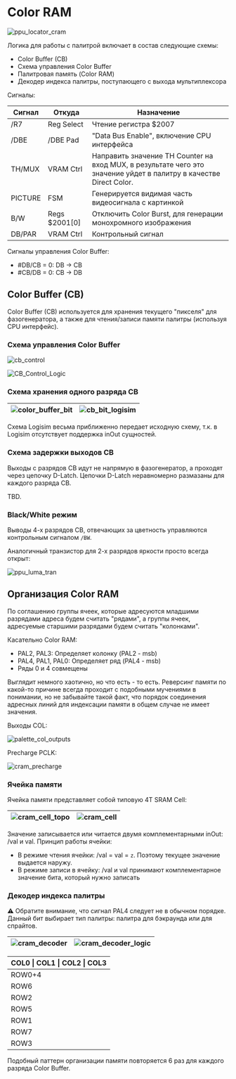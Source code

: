 # Color RAM

![ppu_locator_cram](/BreakingNESWiki/imgstore/ppu/ppu_locator_cram.jpg)

Логика для работы с палитрой включает в состав следующие схемы:
- Color Buffer (CB)
- Схема управления Color Buffer
- Палитровая память (Color RAM)
- Декодер индекса палитры, поступающего с выхода мультиплексора

Сигналы:

|Сигнал|Откуда|Назначение|
|---|---|---|
|/R7|Reg Select|Чтение регистра $2007|
|/DBE|/DBE Pad|"Data Bus Enable", включение CPU интерфейса|
|TH/MUX|VRAM Ctrl|Направить значение TH Counter на вход MUX, в результате чего это значение уйдет в палитру в качестве Direct Color.|
|PICTURE|FSM|Генерируется видимая часть видеосигнала с картинкой|
|B/W|Regs $2001\[0\]|Отключить Color Burst, для генерации монохромного изображения|
|DB/PAR|VRAM Ctrl|Контрольный сигнал|

Сигналы управления Color Buffer:
- #DB/CB = 0: DB -> CB
- #CB/DB = 0: CB -> DB

## Color Buffer (CB)

Color Buffer (CB) используется для хранения текущего "пикселя" для фазогенератора, а также для чтения/записи памяти палитры (используя CPU интерфейс).

### Схема управления Color Buffer

![cb_control](/BreakingNESWiki/imgstore/ppu/cb_control.jpg)

![CB_Control_Logic](/BreakingNESWiki/imgstore/ppu/CB_Control_Logic.jpg)

### Схема хранения одного разряда CB

|![color_buffer_bit](/BreakingNESWiki/imgstore/ppu/color_buffer_bit.jpg)|![cb_bit_logisim](/BreakingNESWiki/imgstore/ppu/cb_bit_logisim.jpg)|
|---|---|

Схема Logisim весьма приближенно передает исходную схему, т.к. в Logisim отсутствует поддержка inOut сущностей.

### Схема задержки выходов CB

Выходы с разрядов CB идут не напрямую в фазогенератор, а проходят через цепочку D-Latch. Цепочки D-Latch неравномерно размазаны для каждого разряда CB.

TBD.

### Black/White режим

Выводы 4-х разрядов CB, отвечающих за цветность управляются контрольным сигналом `/BW`.

Аналогичный транзистор для 2-х разрядов яркости просто всегда открыт:

![ppu_luma_tran](/BreakingNESWiki/imgstore/ppu/ppu_luma_tran.jpg)

## Организация Color RAM

По соглашению группы ячеек, которые адресуются младшими разрядами адреса будем считать "рядами", а группы ячеек, адресуемые старшими разрядами будем считать "колонками".

Касательно Color RAM:
- PAL2, PAL3: Определяет колонку (PAL2 - msb)
- PAL4, PAL1, PAL0: Определяет ряд (PAL4 - msb)
- Ряды 0 и 4 совмещены

Выглядит немного хаотично, но что есть - то есть. Реверсинг памяти по какой-то причине всегда проходит с подобными мучениями в понимании, но не забывайте такой факт, что порядок соединения адресных линий для индексации памяти в общем случае не имеет значения.

Выходы COL:

![palette_col_outputs](/BreakingNESWiki/imgstore/ppu/palette_col_outputs.jpg)

Precharge PCLK:

![cram_precharge](/BreakingNESWiki/imgstore/ppu/cram_precharge.jpg)

### Ячейка памяти

Ячейка памяти представляет собой типовую 4T SRAM Cell:

|![cram_cell_topo](/BreakingNESWiki/imgstore/ppu/cram_cell_topo.jpg)|![cram_cell](/BreakingNESWiki/imgstore/ppu/cram_cell.jpg)|
|---|---|

Значение записывается или читается двумя комплементарными inOut: /val и val. Принцип работы ячейки:
- В режиме чтения ячейки: /val = val = `z`. Поэтому текущее значение выдается наружу.
- В режиме записи в ячейку: /val и val принимают комплементарное значение бита, который нужно записать

### Декодер индекса палитры

:warning: Обратите внимание, что сигнал PAL4 следует не в обычном порядке. Данный бит выбирает тип палитры: палитра для бэкраунда или для спрайтов.

|![cram_decoder](/BreakingNESWiki/imgstore/ppu/cram_decoder.jpg)|![cram_decoder_logic](/BreakingNESWiki/imgstore/ppu/cram_decoder_logic.jpg)|
|---|---|

|COL0 \| COL1 \| COL2 \| COL3|
|---|
|ROW0+4|
|ROW6|
|ROW2|
|ROW5|
|ROW1|
|ROW7|
|ROW3|

Подобный паттерн организации памяти повторяется 6 раз для каждого разряда Color Buffer.
